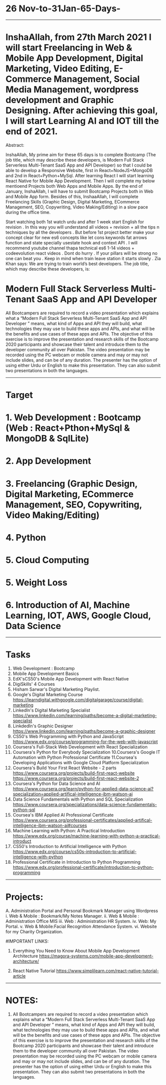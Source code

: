 # 26 Nov-to-31Jan-65-Days-
------------------------------

# InshaAllah, from 27th March 2021 I will start Freelancing in Web & Mobile App Development, Digital Marketing, Video Editing, E-Commerce Management, Social Media Management, wordpress development and Graphic Designing.  After achieving this goal, I will start Learning AI and IOT till the end of 2021.

Abstract: 

InshaAllah, My prime aim for these 65 days is to complete Bootcamp (The job title, which may describe these developers, is Modern Full Stack Serverless Multi-Tenant SaaS App and API Developer) so that I could be able to develop a Responsive Website, first in React+NodeJS+MongoDB and 2nd in React+Python+MySql. After learning React I will start learning React Native for Mobile App Development. Then I will complete my below mentioend Projects both Web Apps and Mobile Apps. By the end of January, InshaAllah, I will have to submit Bootcamp Projects both in Web and Mobile App form.  Besides of this, InshaaAllah, I will complete Freelancing Skills (Graphic Design, Digital Marketing, ECommerce Management, SEO, Copywriting, Video Making/Editing) in a slow pace during the office time. 

Start watching both 1st watch urdu and after 1 week start English for revision . In this way you will understand all videos + revision + all the tips n techniques by all the developers . But before 1st project better make your concept clear for new es6 concepts like let cons keywords fat arrows function and state specially usestate hook and context API . I will recommend youtube channel thapa technical es6 1-14 videos + codeevolution react videos . Dont do hurry . If your pillars will be strong no one can beat you . Keep in mind when train leave station it starts slowly .
Zia Khan says: 
We are trying to train world’s best developers. The job title, which may describe these developers, is:
# Modern Full Stack Serverless Multi-Tenant SaaS App and API Developer
All Bootcampers are required to record a video presentation which explains what a “Modern Full Stack Serverless Multi-Tenant SaaS App and API Developer ” means, what kind of Apps and API they will build, what technologies they may use to build these apps and APIs, and what will be the benefits and use cases of these apps and APIs.
The objective of this exercise is to improve the presentation and research skills of the Bootcamp 2020 participants and showcase their talent and introduce them to the developer community all over Pakistan.
The video presentation may be recorded using the PC webcam or mobile camera and may or may not include slides, and can be of any duration. The presenter has the option of using either Urdu or English to make this presentation. They can also submit two presentations in both the languages.

-------------------------------
# Target
# 1. Web Development : Bootcamp (Web : React+Pthon+MySql & MongoDB & SqlLite)
# 2. App Development
# 3. Freelancing (Graphic Design, Digital Marketing, ECommerce Management, SEO, Copywriting, Video Making/Editing)
# 4. Python
# 5. Cloud Computing
# 5. Weight Loss
# 6. Introduction of AI, Machine Learning, IOT, AWS, Google Cloud, Data Science

-------------------------------------------------------------------------------
# Tasks
1. Web Development : Bootcamp
2. Mobile App Development Basics
3. EdX'sCS50's Mobile App Development with React Native
2. DigiSkills' 4 Courses
3. Hisham Sarwar's Digital Marketing Playlist.
4. Google's Digital Marketing Course 
https://learndigital.withgoogle.com/digitalgarage/course/digital-marketing
5. LinkedIn's Digital Marketing Specialist 
https://www.linkedin.com/learning/paths/become-a-digital-marketing-specialist
6. LinkdedIn's Graphic Designer
https://www.linkedin.com/learning/paths/become-a-graphic-designer
7. CS50's Web Programming with Python and JavaScript
https://www.edx.org/course/programming-for-the-web-with-javascript
8. Coursera's Full-Stack Web Development with React Specialization
9. Coursera's Python for Everybody Specialization
10.Coursera's Google IT Automation with Python Professional Certificate
11.Coursea's Developing Applications with Google Cloud Platform Specialization
12. Coursera's Build Your First React Website - 2 parts
https://www.coursera.org/projects/build-first-react-website
https://www.coursera.org/projects/build-first-react-website-2
13. Coursera's Python for Data Science and AI
https://www.coursera.org/learn/python-for-applied-data-science-ai?specialization=applied-artifical-intelligence-ibm-watson-ai
14. Data Science Fundamentals with Python and SQL Specialization
https://www.coursera.org/specializations/data-science-fundamentals-python-sql
15. Coursea's IBM Applied AI Professional Certificate
https://www.coursera.org/professional-certificates/applied-artifical-intelligence-ibm-watson-ai#courses
16. Machine Learning with Python: A Practical Introduction
https://www.edx.org/course/machine-learning-with-python-a-practical-introduct
17. CS50's Introduction to Artificial Intelligence with Python
https://www.edx.org/course/cs50s-introduction-to-artificial-intelligence-with-python
18. Professional Certificate in Introduction to Python Programming
https://www.edx.org/professional-certificate/introduction-to-python-programming
---------------------------------------------------------------------
# Projects: 
A.   Administration Portal and Personal Bookmark Manager using Wordpress
i.   Web & Mobile : Bookmark/My Notes Manager.
ii.  Web & Mobile : Administration Office MIS
iii. Web : Administration HR System.
iv.  Web: My Portal.
v.   Web & Mobile:Facial Recognition Attendance System.
vi.  Website for my Charity Organization. 

#IMPORTANT LINKS: 

1. Everything You Need to Know About Mobile App Development Architecture
https://magora-systems.com/mobile-app-development-architecture/

2. React Native Tutorial
https://www.simplilearn.com/react-native-tutorial-article

---------------------------------------------------
# NOTES:
1. All Bootcampers are required to record a video presentation which explains what a “Modern Full Stack Serverless Multi-Tenant SaaS App and API Developer ” means, what kind of Apps and API they will build, what technologies they may use to build these apps and APIs, and what will be the benefits and use cases of these apps and APIs.
The objective of this exercise is to improve the presentation and research skills of the Bootcamp 2020 participants and showcase their talent and introduce them to the developer community all over Pakistan.
The video presentation may be recorded using the PC webcam or mobile camera and may or may not include slides, and can be of any duration. The presenter has the option of using either Urdu or English to make this presentation. They can also submit two presentations in both the languages.


